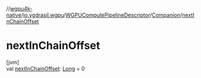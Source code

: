 //[wgpu4k-native](../../../../index.md)/[io.ygdrasil.wgpu](../../index.md)/[WGPUComputePipelineDescriptor](../index.md)/[Companion](index.md)/[nextInChainOffset](next-in-chain-offset.md)

# nextInChainOffset

[jvm]\
val [nextInChainOffset](next-in-chain-offset.md): [Long](https://kotlinlang.org/api/core/kotlin-stdlib/kotlin/-long/index.html) = 0